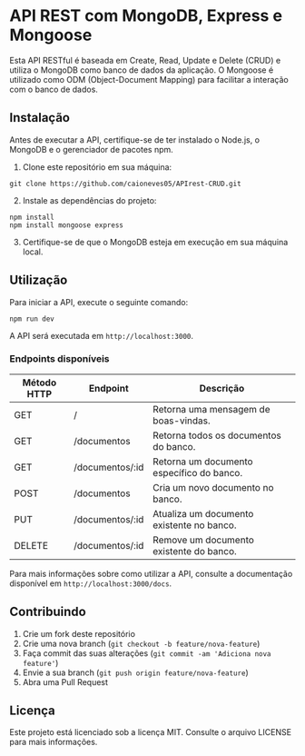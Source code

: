 # API REST com MongoDB, Express e Mongoose

Esta API RESTful é baseada em Create, Read, Update e Delete (CRUD) e utiliza o MongoDB como banco de dados da aplicação. O Mongoose é utilizado como ODM (Object-Document Mapping) para facilitar a interação com o banco de dados.

## Instalação

Antes de executar a API, certifique-se de ter instalado o Node.js, o MongoDB e o gerenciador de pacotes npm.

1. Clone este repositório em sua máquina:

```
git clone https://github.com/caioneves05/APIrest-CRUD.git
```

2. Instale as dependências do projeto:

```
npm install
npm install mongoose express
```

3. Certifique-se de que o MongoDB esteja em execução em sua máquina local.

## Utilização

Para iniciar a API, execute o seguinte comando:

```
npm run dev
```


A API será executada em `http://localhost:3000`.

### Endpoints disponíveis

| Método HTTP | Endpoint      | Descrição                             |
| ----------- | ------------- | ------------------------------------- |
| GET         | /             | Retorna uma mensagem de boas-vindas.  |
| GET         | /documentos   | Retorna todos os documentos do banco. |
| GET         | /documentos/:id | Retorna um documento específico do banco. |
| POST        | /documentos   | Cria um novo documento no banco.      |
| PUT         | /documentos/:id | Atualiza um documento existente no banco. |
| DELETE      | /documentos/:id | Remove um documento existente do banco. |

Para mais informações sobre como utilizar a API, consulte a documentação disponível em `http://localhost:3000/docs`.

## Contribuindo

1. Crie um fork deste repositório
2. Crie uma nova branch (`git checkout -b feature/nova-feature`)
3. Faça commit das suas alterações (`git commit -am 'Adiciona nova feature'`)
4. Envie a sua branch (`git push origin feature/nova-feature`)
5. Abra uma Pull Request

## Licença

Este projeto está licenciado sob a licença MIT. Consulte o arquivo LICENSE para mais informações.
